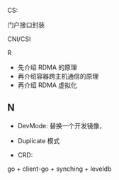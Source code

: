 

CS:

门户接口封装

CNI/CSI 

R

- 先介绍 RDMA 的原理
- 再介绍容器跨主机通信的原理
- 再介绍 RDMA 虚拟化

## N

- DevMode: 替换一个开发镜像，
- Duplicate 模式

- CRD: 

go + client-go + synching + leveldb